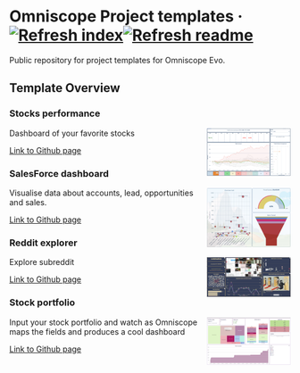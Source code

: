# Omniscope Project templates &middot; [![Refresh index](https://github.com/visokio/omniscope-project-templates/actions/workflows/refresh_index.yml/badge.svg)](https://github.com/visokio/omniscope-project-templates/actions/workflows/refresh_index.yml)[![Refresh readme](https://github.com/visokio/omniscope-project-templates/actions/workflows/refresh_readme.yml/badge.svg)](https://github.com/visokio/omniscope-project-templates/actions/workflows/refresh_readme.yml)

Public repository for project templates for Omniscope Evo.

## Template Overview
<div id="Stocksperformance"/>

### Stocks performance

<img align="right" src="https://github.com/visokio/omniscope-project-templates/blob/master/Stocks performance/thumbnail.png" width="150px" height="auto"/>

Dashboard of your favorite stocks

[Link to Github page](Stocks%20performance)

<div id="SalesForcedashboard"/>

### SalesForce dashboard

<img align="right" src="https://github.com/visokio/omniscope-project-templates/blob/master/SalesForce dashboard/thumbnail.png" width="150px" height="auto"/>

Visualise data about accounts, lead, opportunities and sales.

[Link to Github page](SalesForce%20dashboard)

<div id="Redditexplorer"/>

### Reddit explorer

<img align="right" src="https://github.com/visokio/omniscope-project-templates/blob/master/Reddit explorer/thumbnail.png" width="150px" height="auto"/>

Explore subreddit

[Link to Github page](Reddit%20explorer)

<div id="Stockportfolio"/>

### Stock portfolio

<img align="right" src="https://github.com/visokio/omniscope-project-templates/blob/master/Stock portfolio/thumbnail.png" width="150px" height="auto"/>

Input your stock portfolio and watch as Omniscope maps the fields and produces a cool dashboard

[Link to Github page](Stock%20portfolio)

